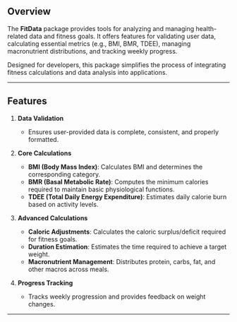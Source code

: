 ## Overview

The **FitData** package provides tools for analyzing and managing health-related data and fitness goals. It offers features for validating user data, calculating essential metrics (e.g., BMI, BMR, TDEE), managing macronutrient distributions, and tracking weekly progress.

Designed for developers, this package simplifies the process of integrating fitness calculations and data analysis into applications.

---

## Features

1. **Data Validation**
   - Ensures user-provided data is complete, consistent, and properly formatted.

2. **Core Calculations**
   - **BMI (Body Mass Index)**: Calculates BMI and determines the corresponding category.
   - **BMR (Basal Metabolic Rate)**: Computes the minimum calories required to maintain basic physiological functions.
   - **TDEE (Total Daily Energy Expenditure)**: Estimates daily calorie burn based on activity levels.

3. **Advanced Calculations**
   - **Caloric Adjustments**: Calculates the caloric surplus/deficit required for fitness goals.
   - **Duration Estimation**: Estimates the time required to achieve a target weight.
   - **Macronutrient Management**: Distributes protein, carbs, fat, and other macros across meals.

4. **Progress Tracking**
   - Tracks weekly progression and provides feedback on weight changes.

---